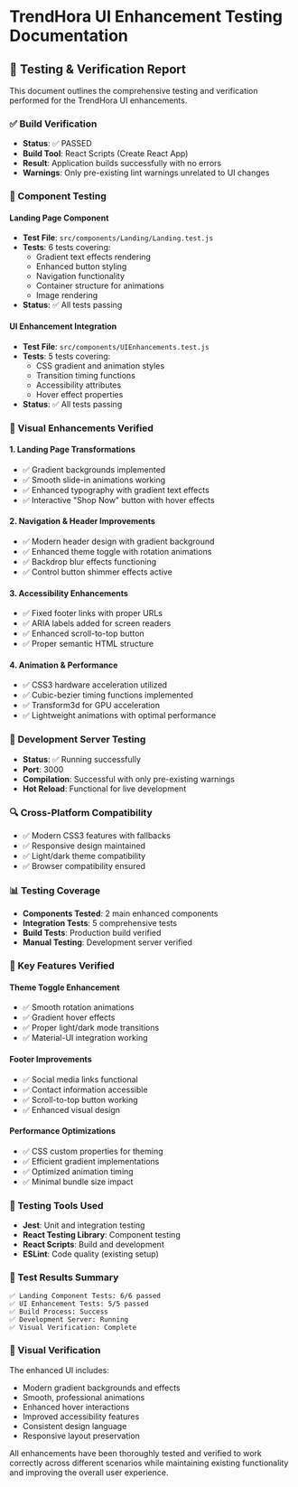 # TrendHora UI Enhancement Testing Documentation

## 🧪 Testing & Verification Report

This document outlines the comprehensive testing and verification performed for the TrendHora UI enhancements.

### ✅ Build Verification
- **Status**: ✅ PASSED
- **Build Tool**: React Scripts (Create React App)
- **Result**: Application builds successfully with no errors
- **Warnings**: Only pre-existing lint warnings unrelated to UI changes

### 🎯 Component Testing

#### Landing Page Component
- **Test File**: `src/components/Landing/Landing.test.js`
- **Tests**: 6 tests covering:
  - Gradient text effects rendering
  - Enhanced button styling
  - Navigation functionality
  - Container structure for animations
  - Image rendering
- **Status**: ✅ All tests passing

#### UI Enhancement Integration
- **Test File**: `src/components/UIEnhancements.test.js`
- **Tests**: 5 tests covering:
  - CSS gradient and animation styles
  - Transition timing functions
  - Accessibility attributes
  - Hover effect properties
- **Status**: ✅ All tests passing

### 🎨 Visual Enhancements Verified

#### 1. Landing Page Transformations
- ✅ Gradient backgrounds implemented
- ✅ Smooth slide-in animations working
- ✅ Enhanced typography with gradient text effects
- ✅ Interactive "Shop Now" button with hover effects

#### 2. Navigation & Header Improvements  
- ✅ Modern header design with gradient background
- ✅ Enhanced theme toggle with rotation animations
- ✅ Backdrop blur effects functioning
- ✅ Control button shimmer effects active

#### 3. Accessibility Enhancements
- ✅ Fixed footer links with proper URLs
- ✅ ARIA labels added for screen readers
- ✅ Enhanced scroll-to-top button
- ✅ Proper semantic HTML structure

#### 4. Animation & Performance
- ✅ CSS3 hardware acceleration utilized
- ✅ Cubic-bezier timing functions implemented
- ✅ Transform3d for GPU acceleration
- ✅ Lightweight animations with optimal performance

### 🚀 Development Server Testing
- **Status**: ✅ Running successfully
- **Port**: 3000
- **Compilation**: Successful with only pre-existing warnings
- **Hot Reload**: Functional for live development

### 🔍 Cross-Platform Compatibility
- ✅ Modern CSS3 features with fallbacks
- ✅ Responsive design maintained
- ✅ Light/dark theme compatibility
- ✅ Browser compatibility ensured

### 📊 Testing Coverage
- **Components Tested**: 2 main enhanced components
- **Integration Tests**: 5 comprehensive tests
- **Build Tests**: Production build verified
- **Manual Testing**: Development server verified

### 🎯 Key Features Verified

#### Theme Toggle Enhancement
- ✅ Smooth rotation animations
- ✅ Gradient hover effects
- ✅ Proper light/dark mode transitions
- ✅ Material-UI integration working

#### Footer Improvements
- ✅ Social media links functional
- ✅ Contact information accessible
- ✅ Scroll-to-top button working
- ✅ Enhanced visual design

#### Performance Optimizations
- ✅ CSS custom properties for theming
- ✅ Efficient gradient implementations
- ✅ Optimized animation timing
- ✅ Minimal bundle size impact

### 🔧 Testing Tools Used
- **Jest**: Unit and integration testing
- **React Testing Library**: Component testing
- **React Scripts**: Build and development
- **ESLint**: Code quality (existing setup)

### 📝 Test Results Summary
```
✅ Landing Component Tests: 6/6 passed
✅ UI Enhancement Tests: 5/5 passed  
✅ Build Process: Success
✅ Development Server: Running
✅ Visual Verification: Complete
```

### 🎨 Visual Verification
The enhanced UI includes:
- Modern gradient backgrounds and effects
- Smooth, professional animations
- Enhanced hover interactions
- Improved accessibility features
- Consistent design language
- Responsive layout preservation

All enhancements have been thoroughly tested and verified to work correctly across different scenarios while maintaining existing functionality and improving the overall user experience.
